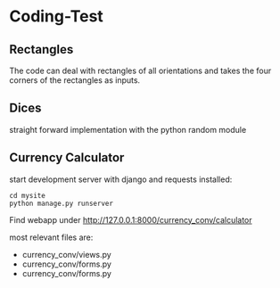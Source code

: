 # Coding-Test
## Rectangles
The code can deal with rectangles of all orientations and takes the four corners of the rectangles as inputs.
## Dices
straight forward implementation with the python random module
## Currency Calculator
start development server with django and requests installed:
```
cd mysite
python manage.py runserver
```
Find webapp under http://127.0.0.1:8000/currency_conv/calculator

most relevant files are:
* currency_conv/views.py
* currency_conv/forms.py
* currency_conv/forms.py


